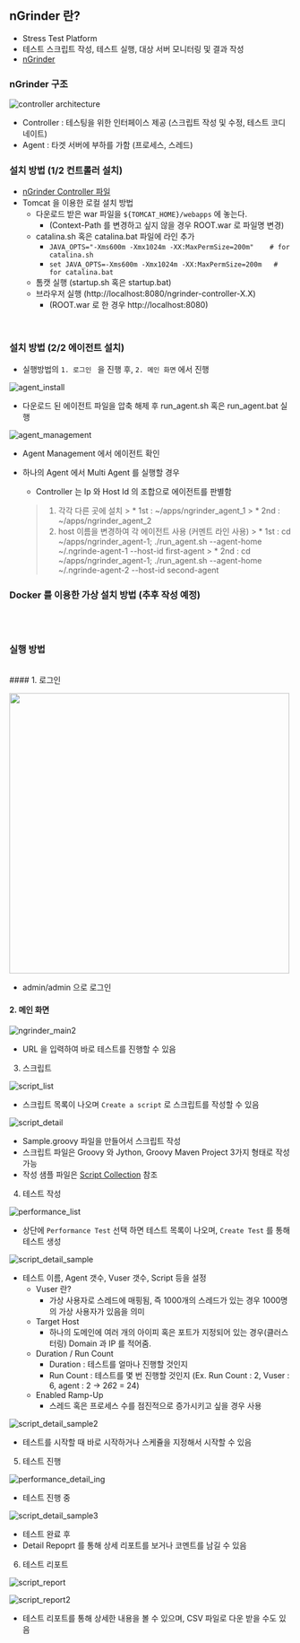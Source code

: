 ## nGrinder 란?
- Stress Test Platform
- 테스트 스크립트 작성, 테스트 실행, 대상 서버 모니터링 및 결과 작성
- [nGrinder](https://github.com/naver/ngrinder)

### nGrinder 구조

![controller architecture](https://raw.githubusercontent.com/wiki/naver/ngrinder/assets/Architecture-29bb2.png)
- Controller : 테스팅을 위한 인터페이스 제공 (스크립트 작성 및 수정, 테스트 코디네이트)
- Agent : 타겟 서버에 부하를 가함 (프로세스, 스레드)

### 설치 방법 (1/2 컨트롤러 설치)
- [nGrinder Controller 파일](https://github.com/naver/ngrinder/releases)
- Tomcat 을 이용한 로컬 설치 방법
  * 다운로드 받은 war 파일을 `${TOMCAT_HOME}/webapps` 에 놓는다. 
    + (Context-Path 를 변경하고 싶지 않을 경우 ROOT.war 로 파일명 변경)
  * catalina.sh 혹은 catalina.bat 파일에 라인 추가
    + ``` JAVA_OPTS="-Xms600m -Xmx1024m -XX:MaxPermSize=200m"    # for catalina.sh ```
    + ``` set JAVA_OPTS=-Xms600m -Xmx1024m -XX:MaxPermSize=200m   # for catalina.bat ```
  * 톰캣 실행 (startup.sh 혹은 startup.bat)
  * 브라우저 실행 (http://localhost:8080/ngrinder-controller-X.X)
    + (ROOT.war 로 한 경우 http://localhost:8080)      
<br>

### 설치 방법 (2/2 에이전트 설치)
- 실행방법의 `1. 로그인 ` 을 진행 후, `2. 메인 화면` 에서 진행

![agent_install](https://github.com/ysjune/study/blob/master/%ED%99%98%EA%B2%BD%EC%84%A4%EC%A0%95/%EB%B6%80%ED%95%98%ED%85%8C%EC%8A%A4%ED%8A%B8/resources/agent_install.png)  

- 다운로드 된 에이전트 파일을 압축 해제 후 run_agent.sh 혹은 run_agent.bat 실행  

![agent_management](https://github.com/ysjune/study/blob/master/%ED%99%98%EA%B2%BD%EC%84%A4%EC%A0%95/%EB%B6%80%ED%95%98%ED%85%8C%EC%8A%A4%ED%8A%B8/resources/agnet_management.PNG)  

- Agent Management 에서 에이전트 확인    

- 하나의 Agent 에서 Multi Agent 를 실행할 경우
  * Controller 는 Ip 와 Host Id 의 조합으로 에이전트를 판별함
   > 1. 각각 다른 곳에 설치
      > * 1st : ~/apps/ngrinder_agent_1
      > * 2nd : ~/apps/ngrinder_agent_2
   > 2. host 이름을 변경하여 각 에이전트 사용 (커멘트 라인 사용)
      > * 1st : cd ~/apps/ngrinder_agent-1; ./run_agent.sh --agent-home ~/.ngrinde-agent-1 --host-id first-agent
      > * 2nd : cd ~/apps/ngrinder_agent-1; ./run_agent.sh --agent-home ~/.ngrinde-agent-2 --host-id second-agent


### Docker 를 이용한 가상 설치 방법 (추후 작성 예정)  
<br><br>
### 실행 방법  
<br>
#### 1. 로그인  

<img src="https://github.com/ysjune/study/blob/master/%ED%99%98%EA%B2%BD%EC%84%A4%EC%A0%95/%EB%B6%80%ED%95%98%ED%85%8C%EC%8A%A4%ED%8A%B8/resources/ngrinder_main.PNG" width="500px" height="500px"></img>

 - admin/admin 으로 로그인

#### 2. 메인 화면

![ngrinder_main2](https://github.com/ysjune/study/blob/master/%ED%99%98%EA%B2%BD%EC%84%A4%EC%A0%95/%EB%B6%80%ED%95%98%ED%85%8C%EC%8A%A4%ED%8A%B8/resources/ngrinder_main2.PNG)

 - URL 을 입력하여 바로 테스트를 진행할 수 있음

3. 스크립트

![script_list](https://github.com/ysjune/study/blob/master/%ED%99%98%EA%B2%BD%EC%84%A4%EC%A0%95/%EB%B6%80%ED%95%98%ED%85%8C%EC%8A%A4%ED%8A%B8/resources/script_list.PNG)

 - 스크립트 목록이 나오며 `Create a script` 로 스크립트를 작성할 수 있음

![script_detail](https://github.com/ysjune/study/blob/master/%ED%99%98%EA%B2%BD%EC%84%A4%EC%A0%95/%EB%B6%80%ED%95%98%ED%85%8C%EC%8A%A4%ED%8A%B8/resources/script_detail.PNG)

- Sample.groovy 파일을 만들어서 스크립트 작성
- 스크립트 파일은 Groovy 와 Jython, Groovy Maven Project 3가지 형태로 작성 가능
- 작성 샘플 파일은 [Script Collection](https://github.com/naver/ngrinder/wiki/Script-Collection) 참조

4. 테스트 작성

![performance_list](https://github.com/ysjune/study/blob/master/%ED%99%98%EA%B2%BD%EC%84%A4%EC%A0%95/%EB%B6%80%ED%95%98%ED%85%8C%EC%8A%A4%ED%8A%B8/resources/performance_list.PNG)

- 상단에 `Performance Test` 선택 하면 테스트 목록이 나오며, `Create Test` 를 통해 테스트 생성

![script_detail_sample](https://github.com/ysjune/study/blob/master/%ED%99%98%EA%B2%BD%EC%84%A4%EC%A0%95/%EB%B6%80%ED%95%98%ED%85%8C%EC%8A%A4%ED%8A%B8/resources/script_detail(sample).PNG)

- 테스트 이름, Agent 갯수, Vuser 갯수, Script 등을 설정
  + Vuser 란?
    * 가상 사용자로 스레드에 매핑됨, 즉 1000개의 스레드가 있는 경우 1000명의 가상 사용자가 있음을 의미
  + Target Host
    * 하나의 도메인에 여러 개의 아이피 혹은 포트가 지정되어 있는 경우(클러스터링) Domain 과 IP 를 적어줌.
  + Duration / Run Count
    * Duration : 테스트를 얼마나 진행할 것인지
    * Run Count : 테스트를 몇 번 진행할 것인지 (Ex. Run Count : 2, Vuser : 6, agent : 2 -> 2*6*2 = 24)
  + Enabled Ramp-Up
    * 스레드 혹은 프로세스 수를 점진적으로 증가시키고 싶을 경우 사용
  

![script_detail_sample2](https://github.com/ysjune/study/blob/master/%ED%99%98%EA%B2%BD%EC%84%A4%EC%A0%95/%EB%B6%80%ED%95%98%ED%85%8C%EC%8A%A4%ED%8A%B8/resources/script_detail(sample2).PNG)

- 테스트를 시작할 때 바로 시작하거나 스케쥴을 지정해서 시작할 수 있음

5. 테스트 진행

![performance_detail_ing](https://github.com/ysjune/study/blob/master/%ED%99%98%EA%B2%BD%EC%84%A4%EC%A0%95/%EB%B6%80%ED%95%98%ED%85%8C%EC%8A%A4%ED%8A%B8/resources/performance_detail(ing).PNG)


- 테스트 진행 중

![script_detail_sample3](https://github.com/ysjune/study/blob/master/%ED%99%98%EA%B2%BD%EC%84%A4%EC%A0%95/%EB%B6%80%ED%95%98%ED%85%8C%EC%8A%A4%ED%8A%B8/resources/script_detail(sample3).PNG)


- 테스트 완료 후
- Detail Repoprt 를 통해 상세 리포트를 보거나 코멘트를 남길 수 있음

6. 테스트 리포트

![script_report](https://github.com/ysjune/study/blob/master/%ED%99%98%EA%B2%BD%EC%84%A4%EC%A0%95/%EB%B6%80%ED%95%98%ED%85%8C%EC%8A%A4%ED%8A%B8/resources/script_report.PNG)

![script_report2](https://github.com/ysjune/study/blob/master/%ED%99%98%EA%B2%BD%EC%84%A4%EC%A0%95/%EB%B6%80%ED%95%98%ED%85%8C%EC%8A%A4%ED%8A%B8/resources/script_report2.PNG)

- 테스트 리포트를 통해 상세한 내용을 볼 수 있으며, CSV 파일로 다운 받을 수도 있음

